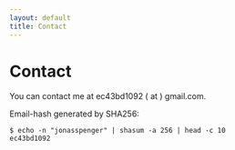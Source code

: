 ```yaml
---
layout: default
title: Contact
---
```


# Contact
You can contact me at ec43bd1092 ( at ) gmail.com.

Email-hash generated by SHA256:
```
$ echo -n "jonasspenger" | shasum -a 256 | head -c 10
ec43bd1092
```
